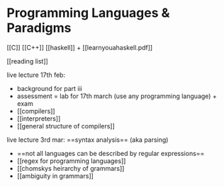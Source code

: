 # Programming Languages & Paradigms
 
[[C]]
[[C++]]
[[haskell]] + [[learnyouahaskell.pdf]]

[[reading list]]


live lecture 17th feb:
- background for part iii
- assessment = lab for 17th march (use any programming language) + exam
- [[compilers]]
- [[interpreters]]
- [[general structure of compilers]]

live lecture 3rd mar: ==syntax analysis== (aka parsing)
- ==not all languages can be described by regular expressions==
- [[regex for programming languages]]
- [[chomskys heirarchy of grammars]]
- [[ambiguity in grammars]]